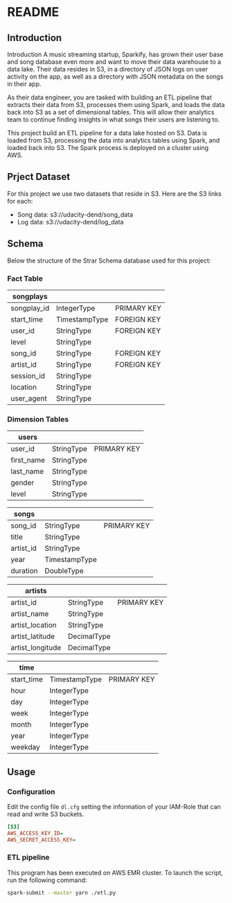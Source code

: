 # README

## Introduction

Introduction
A music streaming startup, Sparkify, has grown their user base and song database even more and want to move their data warehouse to a data lake. Their data resides in S3, in a directory of JSON logs on user activity on the app, as well as a directory with JSON metadata on the songs in their app.

As their data engineer, you are tasked with building an ETL pipeline that extracts their data from S3, processes them using Spark, and loads the data back into S3 as a set of dimensional tables. This will allow their analytics team to continue finding insights in what songs their users are listening to.

This project build an ETL pipeline for a data lake hosted on S3. Data is loaded from S3, processing the data into analytics tables using Spark, and loaded back into S3. The Spark process is deployed on a cluster using AWS.

## Prject Dataset

For this project we use two datasets that reside in S3. Here are the S3 links for each:

- Song data: s3://udacity-dend/song_data
- Log data: s3://udacity-dend/log_data

## Schema

Below the structure of the Strar Schema database used for this project:

### Fact Table

| songplays   |               |             |
| ----------- | ------------- | ----------- |
| songplay_id | IntegerType   | PRIMARY KEY |
| start_time  | TimestampType | FOREIGN KEY |
| user_id     | StringType    | FOREIGN KEY |
| level       | StringType    |
| song_id     | StringType    | FOREIGN KEY |
| artist_id   | StringType    | FOREIGN KEY |
| session_id  | StringType    |
| location    | StringType    |
| user_agent  | StringType    |

### Dimension Tables

| users      |            |             |
| ---------- | ---------- | ----------- |
| user_id    | StringType | PRIMARY KEY |
| first_name | StringType |
| last_name  | StringType |
| gender     | StringType |
| level      | StringType |

| songs     |               |             |
| --------- | ------------- | ----------- |
| song_id   | StringType    | PRIMARY KEY |
| title     | StringType    |
| artist_id | StringType    |
| year      | TimestampType |
| duration  | DoubleType    |

| artists          |             |             |
| ---------------- | ----------- | ----------- |
| artist_id        | StringType  | PRIMARY KEY |
| artist_name      | StringType  |
| artist_location  | StringType  |
| artist_latitude  | DecimalType |
| artist_longitude | DecimalType |

| time       |               |             |
| ---------- | ------------- | ----------- |
| start_time | TimestampType | PRIMARY KEY |
| hour       | IntegerType   |
| day        | IntegerType   |
| week       | IntegerType   |
| month      | IntegerType   |
| year       | IntegerType   |
| weekday    | IntegerType   |

## Usage

### Configuration

Edit the config file `dl.cfg` setting the information of your IAM-Role that can read and write S3 buckets.

```cfg
[S3]
AWS_ACCESS_KEY_ID=
AWS_SECRET_ACCESS_KEY=
```

### ETL pipeline

This program has been executed on AWS EMR cluster.
To launch the script, run the following command:

```bash
spark-submit --master yarn ./etl.py
```
